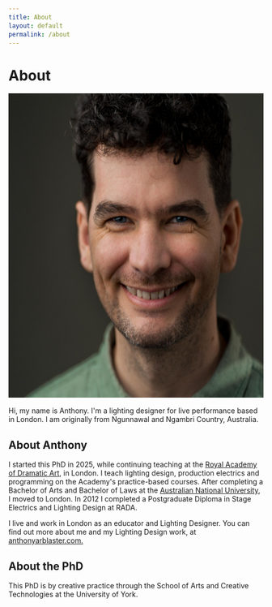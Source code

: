 ```yaml
---
title: About
layout: default
permalink: /about
---
```


# About
<img src="assets/img/2025-04-06_AA_Headshot.jpg" alt="A photo of Anthony." height="600">

Hi, my name is Anthony. I'm a lighting designer for live performance based in London. 
I am originally from Ngunnawal and Ngambri Country, Australia. 

## About Anthony
I started this PhD in 2025, while continuing teaching at the [Royal Academy of Dramatic Art](https://rada.ac.uk), in London. I teach lighting design, production electrics and programming on the Academy's practice-based courses. 
After completing a Bachelor of Arts and Bachelor of Laws at the [Australian National University](https://anu.edu.au), I moved to London. In 2012 I completed a Postgraduate Diploma in Stage Electrics and Lighting Design at RADA. 


I live and work in London as an educator and Lighting Designer. You can find out more about me and my Lighting Design work, at [anthonyarblaster.com.](https://anthonyarblaster.com)

## About the PhD
This PhD is by creative practice through the School of Arts and Creative Technologies at the University of York.